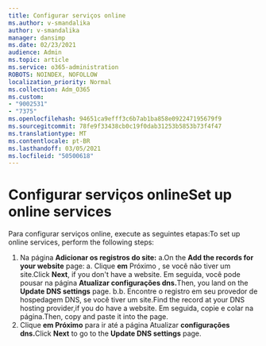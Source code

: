 ```yaml
---
title: Configurar serviços online
ms.author: v-smandalika
author: v-smandalika
manager: dansimp
ms.date: 02/23/2021
audience: Admin
ms.topic: article
ms.service: o365-administration
ROBOTS: NOINDEX, NOFOLLOW
localization_priority: Normal
ms.collection: Adm_O365
ms.custom:
- "9002531"
- "7375"
ms.openlocfilehash: 94651ca9efff3c6b7ab1ba858e092247195679f9
ms.sourcegitcommit: 78fe9f33438cb0c19f0dab31253b5853b73f4f47
ms.translationtype: MT
ms.contentlocale: pt-BR
ms.lasthandoff: 03/05/2021
ms.locfileid: "50500618"
---
```

# <a name="set-up-online-services"></a><span data-ttu-id="5a6c4-102">Configurar serviços online</span><span class="sxs-lookup"><span data-stu-id="5a6c4-102">Set up online services</span></span>

<span data-ttu-id="5a6c4-103">Para configurar serviços online, execute as seguintes etapas:</span><span class="sxs-lookup"><span data-stu-id="5a6c4-103">To set up online services, perform the following steps:</span></span>

1. <span data-ttu-id="5a6c4-104">Na página **Adicionar os registros do site:** a.</span><span class="sxs-lookup"><span data-stu-id="5a6c4-104">On the **Add the records for your website** page: a.</span></span> <span data-ttu-id="5a6c4-105">Clique **em** Próximo , se você não tiver um site.</span><span class="sxs-lookup"><span data-stu-id="5a6c4-105">Click **Next**, if you don't have a website.</span></span> <span data-ttu-id="5a6c4-106">Em seguida, você pode pousar na página **Atualizar configurações dns.**</span><span class="sxs-lookup"><span data-stu-id="5a6c4-106">Then, you land on the **Update DNS settings** page.</span></span>
    <span data-ttu-id="5a6c4-107">b.</span><span class="sxs-lookup"><span data-stu-id="5a6c4-107">b.</span></span> <span data-ttu-id="5a6c4-108">Encontre o registro em seu provedor de hospedagem DNS, se você tiver um site.</span><span class="sxs-lookup"><span data-stu-id="5a6c4-108">Find the record at your DNS hosting provider,if you do have a website.</span></span> <span data-ttu-id="5a6c4-109">Em seguida, copie e colar na página.</span><span class="sxs-lookup"><span data-stu-id="5a6c4-109">Then, copy and paste it into the page.</span></span>
2. <span data-ttu-id="5a6c4-110">Clique **em Próximo** para ir até a página Atualizar **configurações dns.**</span><span class="sxs-lookup"><span data-stu-id="5a6c4-110">Click **Next** to go to the **Update DNS settings** page.</span></span>